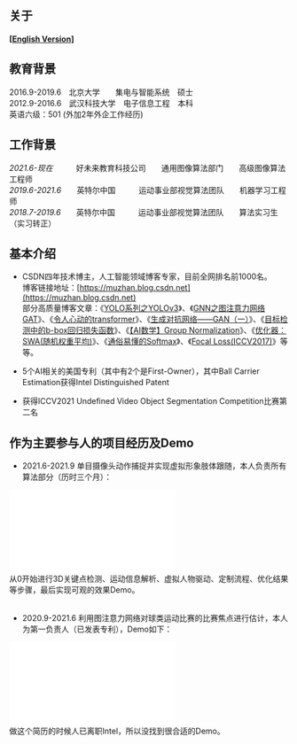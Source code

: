 ## 关于

#### [[English Version\]](./)

## 教育背景
2016.9-2019.6&emsp;北京大学&emsp;&emsp;集电与智能系统&emsp;硕士<br>
2012.9-2016.6&emsp;武汉科技大学&emsp;电子信息工程&emsp;本科<br>
英语六级：501 (外加2年外企工作经历)

## 工作背景
*2021.6-现在*&emsp;&emsp;&emsp;好未来教育科技公司&emsp;&emsp;通用图像算法部门&emsp;&emsp;高级图像算法工程师<br>
*2019.6-2021.6*&emsp;&emsp;英特尔中国&emsp;&emsp;&emsp;运动事业部视觉算法团队&emsp;&emsp;机器学习工程师<br>
*2018.7-2019.6*&emsp;&emsp;英特尔中国&emsp;&emsp;&emsp;运动事业部视觉算法团队&emsp;&emsp;算法实习生（实习转正）

## 基本介绍
- CSDN四年技术博主，人工智能领域博客专家，目前全网排名前1000名。<br>
博客链接地址：[https://muzhan.blog.csdn.net](https://muzhan.blog.csdn.net)<br>
部分高质量博客文章：《[YOLO系列之YOLOv3](https://blog.csdn.net/leviopku/article/details/82660381)》、《[GNN之图注意力网络GAT](https://blog.csdn.net/leviopku/article/details/104622560)》、《[令人心动的transformer](https://blog.csdn.net/leviopku/article/details/115614056)》、《[生成对抗网络——GAN（一）](https://blog.csdn.net/leviopku/article/details/81292192)》、《[目标检测中的b-box回归损失函数](https://blog.csdn.net/leviopku/article/details/114655338)》、《[【AI数学】Group Normalization](https://blog.csdn.net/leviopku/article/details/83213123)》、《[优化器：SWA(随机权重平均)](https://blog.csdn.net/leviopku/article/details/84037946)》、《[通俗易懂的Softmax](https://blog.csdn.net/leviopku/article/details/101542568)》、《[Focal Loss(ICCV2017)](https://blog.csdn.net/leviopku/article/details/89816408)》等等。<br>

- 5个AI相关的美国专利（其中有2个是First-Owner），其中Ball Carrier Estimation获得Intel Distinguished Patent

- 获得ICCV2021 Undefined Video Object Segmentation Competition比赛第二名

## 作为主要参与人的项目经历及Demo
- 2021.6-2021.9 单目摄像头动作捕捉并实现虚拟形象肢体跟随，本人负责所有算法部分（历时三个月）：
<iframe src="//player.bilibili.com/player.html?aid=720653249&bvid=BV1WQ4y1z7bp&cid=414574687&page=1" scrolling="no" border="0" frameborder="no" framespacing="0" allowfullscreen="true"> </iframe>
<br>从0开始进行3D关键点检测、运动信息解析、虚拟人物驱动、定制流程、优化结果等步骤，最后实现可观的效果Demo。<br><br>

- 2020.9-2021.6 利用图注意力网络对球类运动比赛的比赛焦点进行估计，本人为第一负责人（已发表专利），Demo如下：
<iframe src="//player.bilibili.com/player.html?aid=378508007&bvid=BV1Sf4y1c7KM&cid=424336466&page=1" scrolling="no" border="0" frameborder="no" framespacing="0" allowfullscreen="true"> </iframe><br>
做这个简历的时候人已离职Intel，所以没找到很合适的Demo。




